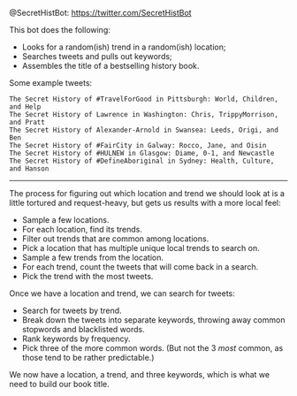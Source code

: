 @SecretHistBot: https://twitter.com/SecretHistBot

This bot does the following:
- Looks for a random(ish) trend in a random(ish) location;
- Searches tweets and pulls out keywords;
- Assembles the title of a bestselling history book.

Some example tweets:
```
The Secret History of #TravelForGood in Pittsburgh: World, Children, and Help
The Secret History of Lawrence in Washington: Chris, TrippyMorrison, and Pratt
The Secret History of Alexander-Arnold in Swansea: Leeds, Origi, and Ben
The Secret History of #FairCity in Galway: Rocco, Jane, and Oisin
The Secret History of #HULNEW in Glasgow: Diame, 0-1, and Newcastle
The Secret History of #DefineAboriginal in Sydney: Health, Culture, and Hanson
```

----

The process for figuring out which location and trend we should look at is a little tortured and request-heavy, but gets us results with a more local feel:

* Sample a few locations.
* For each location, find its trends.
* Filter out trends that are common among locations.
* Pick a location that has multiple unique local trends to search on.
* Sample a few trends from the location.
* For each trend, count the tweets that will come back in a search.
* Pick the trend with the most tweets.

Once we have a location and trend, we can search for tweets:

* Search for tweets by trend.
* Break down the tweets into separate keywords, throwing away common stopwords and blacklisted words.
* Rank keywords by frequency.
* Pick three of the more common words. (But not the 3 *most* common, as those tend to be rather predictable.)

We now have a location, a trend, and three keywords, which is what we need to build our book title.

